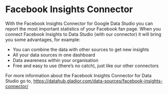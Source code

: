 # Facebook Insights Connector

With the Facebook Insights Connector for Google Data Studio you can report the most important statistics of your Facebook fan page. When you connect Facebook Insights to Data Studio (with our connector) it will bring you some advantages, for example:

- You can combine the data with other sources to get new insights
- All your data sources in one dashboard
- Data awareness within your organisation
- Free and easy to use (there’s no catch), just like our other connectors


For more information about the Facebook Insights Connector for Data Studio go to, https://datahub.gladior.com/data-sources/facebook-insights-connector/
